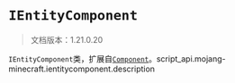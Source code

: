 # `IEntityComponent`

> 文档版本：1.21.0.20

`IEntityComponent`类，扩展自[`Component`](./component.md)。script_api.mojang-minecraft.ientitycomponent.description
